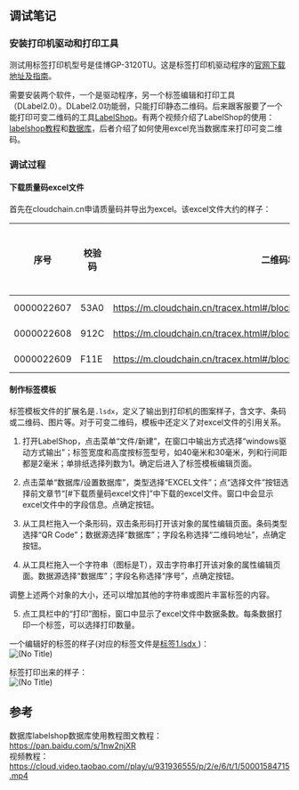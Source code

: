 ## 调试笔记
### 安装打印机驱动和打印工具
测试用标签打印机型号是佳博GP-3120TU。这是标签打印机驱动程序的[官网下载地址及指南](http://www.buypos.cn/?article-395.html)。

需要安装两个软件，一个是驱动程序，另一个标签编辑和打印工具（DLabel2.0）。DLabel2.0功能弱，只能打印静态二维码。后来跟客服要了一个能打印可变二维码的工具[LabelShop](https://pan.baidu.com/s/18S-oSHyVxY7OCrQjbwDvDA)。有两个视频介绍了LabelShop的使用：[labelshop教程](https://pan.baidu.com/s/1AGT7HhRmdPxjjA7WK1VS6A)和[数据库](https://pan.baidu.com/s/1ES--_so9sl7Jt60C6W0y9Q)，后者介绍了如何使用excel充当数据库来打印可变二维码。

### 调试过程
#### 下载质量码excel文件
首先在cloudchain.cn申请质量码并导出为excel。该excel文件大约的样子：

| 序号     | 校验码 | 二维码地址                                                         | 二维码图片                                                       |  
| ---------- | ------ | ------------------------------------------------------------ | ------------------------------------------------------------ |  
| 0000022607 | 53A0   | https://m.cloudchain.cn/tracex.html#/block/0/6937671717293/000002260759 | ![img](file:///C:/Users/wbwang/AppData/Local/Temp/msohtmlclip1/01/clip_image002.png) |  
| 0000022608 | 912C   | https://m.cloudchain.cn/tracex.html#/block/0/6937671717293/00000226080A | ![img](file:///C:/Users/wbwang/AppData/Local/Temp/msohtmlclip1/01/clip_image004.png) |  
| 0000022609 | F11E   | https://m.cloudchain.cn/tracex.html#/block/0/6937671717293/00000226097A | ![img](file:///C:/Users/wbwang/AppData/Local/Temp/msohtmlclip1/01/clip_image006.png) |  

#### 制作标签模板
标签模板文件的扩展名是`.lsdx`，定义了输出到打印机的图案样子，含文字、条码或二维码、图片等。对于可变二维码，模板中还定义了对excel文件的引用关系。

1. 打开LabelShop，点击菜单“文件/新建”，在窗口中输出方式选择“windows驱动方式输出”；标签宽度和高度按标签型号，如40毫米和30毫米，列和行间距都是2毫米；单排纸选择列数为1。确定后进入了标签模板编辑页面。

2. 点击菜单“数据库/设置数据库”，类型选择“EXCEL文件”；点“选择文件”按钮选择前文章节“[#下载质量码excel文件]”中下载的excel文件。窗口中会显示excel文件中的字段信息。点确定按钮。

3. 从工具栏拖入一个条形码，双击条形码打开该对象的属性编辑页面。条码类型选择“QR Code”；数据源选择“数据库”；字段名称选择“二维码地址”，点确定按钮。

4. 从工具栏拖入一个字符串（图标是T），双击字符串打开该对象的属性编辑页面。数据源选择“数据库”；字段名称选择“序号”，点确定按钮。

调整上述两个对象的大小，还可以增加其他的字符串或图片丰富标签的内容。

5. 点工具栏中的“打印”图标，窗口中显示了excel文件中数据条数。每条数据打印一个标签，可以选择打印数量。

一个编辑好的标签的样子(对应的标签文件是[标签1.lsdx
](https://raw.githubusercontent.com/wbwangk/wbwangk.github.io/master/Docs/buybos/%E6%A0%87%E7%AD%BE1.lsdx))：  
![(No Title)](https://github.com/wbwangk/wbwangk.github.io/raw/master/Docs/buybos/%E6%A0%87%E7%AD%BE1.png)  

标签打印出来的样子：  
![(No Title)](https://github.com/wbwangk/wbwangk.github.io/raw/master/Docs/buybos/%E6%A0%87%E7%AD%BE1%E6%89%93%E5%8D%B0.jpg)


## 参考
数据库labelshop数据库使用教程图文教程： https://pan.baidu.com/s/1nw2njXR  
视频教程：https://cloud.video.taobao.com//play/u/931936555/p/2/e/6/t/1/50001584715.mp4  
